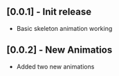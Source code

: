 ## [0.0.1] - Init release

* Basic skeleton animation working

## [0.0.2] - New Animatios

* Added two new animations